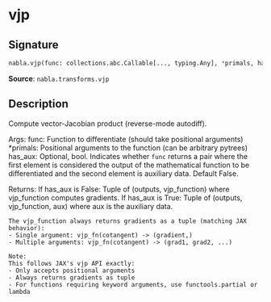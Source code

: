 # vjp

## Signature

```python
nabla.vjp(func: collections.abc.Callable[..., typing.Any], *primals, has_aux: bool = False) -> tuple[typing.Any, collections.abc.Callable] | tuple[typing.Any, collections.abc.Callable, typing.Any]
```

**Source**: `nabla.transforms.vjp`

## Description

Compute vector-Jacobian product (reverse-mode autodiff).

Args:
    func: Function to differentiate (should take positional arguments)
    *primals: Positional arguments to the function (can be arbitrary pytrees)
    has_aux: Optional, bool. Indicates whether `func` returns a pair where the
        first element is considered the output of the mathematical function to be
        differentiated and the second element is auxiliary data. Default False.

Returns:
    If has_aux is False:
        Tuple of (outputs, vjp_function) where vjp_function computes gradients.
    If has_aux is True:
        Tuple of (outputs, vjp_function, aux) where aux is the auxiliary data.

    The vjp_function always returns gradients as a tuple (matching JAX behavior):
    - Single argument: vjp_fn(cotangent) -> (gradient,)
    - Multiple arguments: vjp_fn(cotangent) -> (grad1, grad2, ...)

    Note:
    This follows JAX's vjp API exactly:
    - Only accepts positional arguments
    - Always returns gradients as tuple
    - For functions requiring keyword arguments, use functools.partial or lambda
